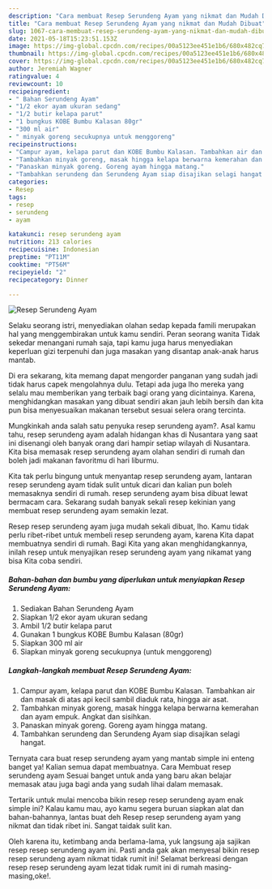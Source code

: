 ```yaml
---
description: "Cara membuat Resep Serundeng Ayam yang nikmat dan Mudah Dibuat"
title: "Cara membuat Resep Serundeng Ayam yang nikmat dan Mudah Dibuat"
slug: 1067-cara-membuat-resep-serundeng-ayam-yang-nikmat-dan-mudah-dibuat
date: 2021-05-18T15:23:51.153Z
image: https://img-global.cpcdn.com/recipes/00a5123ee451e1b6/680x482cq70/resep-serundeng-ayam-foto-resep-utama.jpg
thumbnail: https://img-global.cpcdn.com/recipes/00a5123ee451e1b6/680x482cq70/resep-serundeng-ayam-foto-resep-utama.jpg
cover: https://img-global.cpcdn.com/recipes/00a5123ee451e1b6/680x482cq70/resep-serundeng-ayam-foto-resep-utama.jpg
author: Jeremiah Wagner
ratingvalue: 4
reviewcount: 10
recipeingredient:
- " Bahan Serundeng Ayam"
- "1/2 ekor ayam ukuran sedang"
- "1/2 butir kelapa parut"
- "1 bungkus KOBE Bumbu Kalasan 80gr"
- "300 ml air"
- " minyak goreng secukupnya untuk menggoreng"
recipeinstructions:
- "Campur ayam, kelapa parut dan KOBE Bumbu Kalasan. Tambahkan air dan masak di atas api kecil sambil diaduk rata, hingga air asat."
- "Tambahkan minyak goreng, masak hingga kelapa berwarna kemerahan dan ayam empuk. Angkat dan sisihkan."
- "Panaskan minyak goreng. Goreng ayam hingga matang."
- "Tambahkan serundeng dan Serundeng Ayam siap disajikan selagi hangat."
categories:
- Resep
tags:
- resep
- serundeng
- ayam

katakunci: resep serundeng ayam 
nutrition: 213 calories
recipecuisine: Indonesian
preptime: "PT11M"
cooktime: "PT56M"
recipeyield: "2"
recipecategory: Dinner

---
```



![Resep Serundeng Ayam](https://img-global.cpcdn.com/recipes/00a5123ee451e1b6/680x482cq70/resep-serundeng-ayam-foto-resep-utama.jpg)

Selaku seorang istri, menyediakan olahan sedap kepada famili merupakan hal yang menggembirakan untuk kamu sendiri. Peran seorang  wanita Tidak sekedar menangani rumah saja, tapi kamu juga harus menyediakan keperluan gizi terpenuhi dan juga masakan yang disantap anak-anak harus mantab.

Di era  sekarang, kita memang dapat mengorder panganan yang sudah jadi tidak harus capek mengolahnya dulu. Tetapi ada juga lho mereka yang selalu mau memberikan yang terbaik bagi orang yang dicintainya. Karena, menghidangkan masakan yang dibuat sendiri akan jauh lebih bersih dan kita pun bisa menyesuaikan makanan tersebut sesuai selera orang tercinta. 



Mungkinkah anda salah satu penyuka resep serundeng ayam?. Asal kamu tahu, resep serundeng ayam adalah hidangan khas di Nusantara yang saat ini disenangi oleh banyak orang dari hampir setiap wilayah di Nusantara. Kita bisa memasak resep serundeng ayam olahan sendiri di rumah dan boleh jadi makanan favoritmu di hari liburmu.

Kita tak perlu bingung untuk menyantap resep serundeng ayam, lantaran resep serundeng ayam tidak sulit untuk dicari dan kalian pun boleh memasaknya sendiri di rumah. resep serundeng ayam bisa dibuat lewat bermacam cara. Sekarang sudah banyak sekali resep kekinian yang membuat resep serundeng ayam semakin lezat.

Resep resep serundeng ayam juga mudah sekali dibuat, lho. Kamu tidak perlu ribet-ribet untuk membeli resep serundeng ayam, karena Kita dapat membuatnya sendiri di rumah. Bagi Kita yang akan menghidangkannya, inilah resep untuk menyajikan resep serundeng ayam yang nikamat yang bisa Kita coba sendiri.

<!--inarticleads1-->

##### Bahan-bahan dan bumbu yang diperlukan untuk menyiapkan Resep Serundeng Ayam:

1. Sediakan  Bahan Serundeng Ayam
1. Siapkan 1/2 ekor ayam ukuran sedang
1. Ambil 1/2 butir kelapa parut
1. Gunakan 1 bungkus KOBE Bumbu Kalasan (80gr)
1. Siapkan 300 ml air
1. Siapkan  minyak goreng secukupnya (untuk menggoreng)




<!--inarticleads2-->

##### Langkah-langkah membuat Resep Serundeng Ayam:

1. Campur ayam, kelapa parut dan KOBE Bumbu Kalasan. Tambahkan air dan masak di atas api kecil sambil diaduk rata, hingga air asat.
1. Tambahkan minyak goreng, masak hingga kelapa berwarna kemerahan dan ayam empuk. Angkat dan sisihkan.
1. Panaskan minyak goreng. Goreng ayam hingga matang.
1. Tambahkan serundeng dan Serundeng Ayam siap disajikan selagi hangat.




Ternyata cara buat resep serundeng ayam yang mantab simple ini enteng banget ya! Kalian semua dapat membuatnya. Cara Membuat resep serundeng ayam Sesuai banget untuk anda yang baru akan belajar memasak atau juga bagi anda yang sudah lihai dalam memasak.

Tertarik untuk mulai mencoba bikin resep resep serundeng ayam enak simple ini? Kalau kamu mau, ayo kamu segera buruan siapkan alat dan bahan-bahannya, lantas buat deh Resep resep serundeng ayam yang nikmat dan tidak ribet ini. Sangat taidak sulit kan. 

Oleh karena itu, ketimbang anda berlama-lama, yuk langsung aja sajikan resep resep serundeng ayam ini. Pasti anda gak akan menyesal bikin resep resep serundeng ayam nikmat tidak rumit ini! Selamat berkreasi dengan resep resep serundeng ayam lezat tidak rumit ini di rumah masing-masing,oke!.

